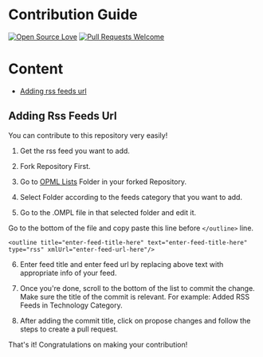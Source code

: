 # Contribution Guide
[![Open Source Love](https://firstcontributions.github.io/open-source-badges/badges/open-source-v1/open-source.svg)](https://github.com/firstcontributions/open-source-badges)  [![Pull Requests Welcome](https://img.shields.io/badge/PRs-welcome-brightgreen.svg?style=flat)](http://makeapullrequest.com)

# Content

- [Adding rss feeds url](#adding-rss-feeds-url)

## Adding Rss Feeds Url

You can contribute to this repository very easily!

1. Get the rss feed you want to add.

2. Fork Repository First.

3. Go to [OPML Lists](https://github.com/himanshuchandola/awesome-rss/tree/main/OPML%20Files) Folder in your forked Repository.

4. Select Folder according to the feeds category that you want to add.

5. Go to the .OMPL file in that selected folder and edit it.
 
  
  Go to the bottom of the file and copy paste this line before `</outline>` line.
  
  ```
  <outline title="enter-feed-title-here" text="enter-feed-title-here" type="rss" xmlUrl="enter-feed-url-here"/>
  
 ```
 
6. Enter feed title and enter feed url by replacing above text with appropriate info of your feed.

7. Once you're done, scroll to the bottom of the list to commit the change. Make sure the title of the commit is relevant. For example: Added RSS Feeds in Technology Category.

8. After adding the commit title, click on propose changes and follow the steps to create a pull request.

That's it! Congratulations on making your contribution!